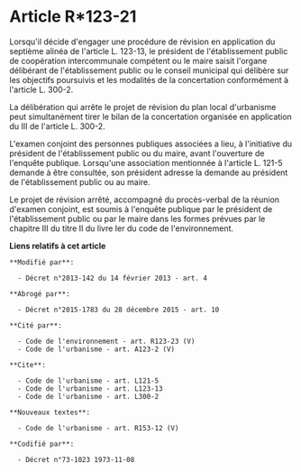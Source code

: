 # Article R*123-21

Lorsqu'il décide d'engager une procédure de révision en application du septième alinéa de l'article L. 123-13, le président
de l'établissement public de coopération intercommunale compétent ou le maire saisit l'organe délibérant de l'établissement
public ou le conseil municipal qui délibère sur les objectifs poursuivis et les modalités de la concertation conformément à
l'article L. 300-2. 

La délibération qui arrête le projet de révision du plan local d'urbanisme peut simultanément tirer le bilan de la
concertation organisée en application du III de l'article L. 300-2. 

L'examen conjoint des personnes publiques associées a lieu, à l'initiative du président de l'établissement public ou du
maire, avant l'ouverture de l'enquête publique. Lorsqu'une association mentionnée à l'article L. 121-5 demande à être
consultée, son président adresse la demande au président de l'établissement public ou au maire. 

Le projet de révision arrêté, accompagné du procès-verbal de la réunion d'examen conjoint, est soumis à l'enquête publique
par le président de l'établissement public ou par le maire dans les formes prévues par le chapitre III du titre II du livre
Ier du code de l'environnement.

**Liens relatifs à cet article**

	**Modifié par**:

	  - Décret n°2013-142 du 14 février 2013 - art. 4

	**Abrogé par**:

	  - Décret n°2015-1783 du 28 décembre 2015 - art. 10

	**Cité par**:

	  - Code de l'environnement - art. R123-23 (V)
	  - Code de l'urbanisme - art. A123-2 (V)

	**Cite**:

	  - Code de l'urbanisme - art. L121-5
	  - Code de l'urbanisme - art. L123-13
	  - Code de l'urbanisme - art. L300-2

	**Nouveaux textes**:

	  - Code de l'urbanisme - art. R153-12 (V)

	**Codifié par**:

	  - Décret n°73-1023 1973-11-08
